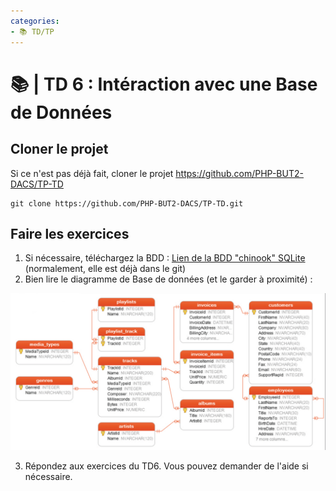 ```yaml
---
categories:
- 📚 TD/TP
---
```


# 📚 | TD 6 : Intéraction avec une Base de Données

## Cloner le projet

Si ce n'est pas déjà fait, cloner le projet https://github.com/PHP-BUT2-DACS/TP-TD

```shell
git clone https://github.com/PHP-BUT2-DACS/TP-TD.git
```

## Faire les exercices

1. Si nécessaire, téléchargez la BDD : [Lien de la BDD "chinook" SQLite](..%2Fresources%2Fchinook.db) (normalement, elle est déjà dans le git)
2. Bien lire le diagramme de Base de données (et le garder à proximité) :

![diagramme_bdd_tp6.png](..%2Fresources%2Fdiagramme_bdd_tp6.png)

3. Répondez aux exercices du TD6. Vous pouvez demander de l'aide si nécessaire.
